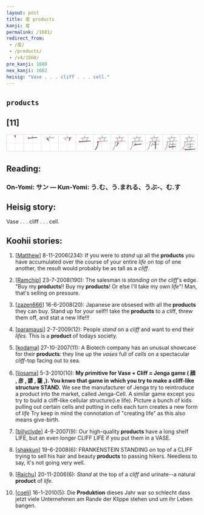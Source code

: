 ```yaml
---
layout: post
title: 産 products
kanji: 産
permalink: /1681/
redirect_from:
 - /産/
 - /products/
 - /v4/1560/
pre_kanji: 1680
nex_kanji: 1682
heisig: "Vase . . . cliff . . . cell."
---
```


## `products`

## [11]

<div class="stroke"><img src="../images/E794A3.png" /></div>

## Reading:

### On-Yomi: サン &mdash; Kun-Yomi: う.む、う.まれる、うぶ-、む.す

## Heisig story:

Vase . . . cliff . . . cell.

## Koohii stories:

1) [<a href="http://kanji.koohii.com/profile/Matthew">Matthew</a>] 8-11-2006(234): If you were to <em>stand up</em> all the<strong> products</strong> you have accumulated over the course of your entire <em>life</em> on top of one another, the result would probably be as tall as a <em>cliff</em>.

2) [<a href="http://kanji.koohii.com/profile/Ramchip">Ramchip</a>] 23-7-2008(190): The salesman is <em>standing on the cliff</em>&#039;s edge. &quot;Buy my<strong> products</strong>!! Buy my<strong> products</strong>! Or else I&#039;ll take my own <em>life</em>&quot;! Man, that&#039;s selling on pressure.

3) [<a href="http://kanji.koohii.com/profile/zazen666">zazen666</a>] 16-6-2008(20): Japanese are obsesed with all the<strong> products</strong> they can buy. Stand up for your self!! take the<strong> products</strong> to a cliff, threw them off, and stat a new life!!!

4) [<a href="http://kanji.koohii.com/profile/paramausi">paramausi</a>] 2-7-2009(12): People <em>stand</em> on a <em>cliff</em> and want to end their <em>lifes</em>. This is a <strong>product</strong> of todays society.

5) [<a href="http://kanji.koohii.com/profile/kodama">kodama</a>] 27-10-2007(11): A Biotech company has an unusual showcase for their<strong> products</strong>: they line up the <em>vases</em> full of <em>cells</em> on a spectacular <em>cliff</em>-top facing out to sea.

6) [<a href="http://kanji.koohii.com/profile/liosama">liosama</a>] 5-3-2010(10): <strong>My primitive for Vase + Cliff = Jenga game ( 顔 , 彦 , 諺 , 薩 ,). You knwo that game in which you try to make a cliff-like structure STAND.</strong> We see the manufacturer of Jenga try to reintroduce a product into the market, called Jenga-Cell. A similar game except you try to build a cliff-like cellular structure(i.e life). Picture a bunch of kids pulling out certain cells and putting in cells each turn creates a new form of <em>life</em> Try keep in mind the connotation of &quot;creating life&quot; as this also means give-birth.

7) [<a href="http://kanji.koohii.com/profile/billyclyde">billyclyde</a>] 4-9-2007(9): Our high-quality<strong> products</strong> have a long shelf LIFE, but an even longer CLIFF LIFE if you put them in a VASE.

8) [<a href="http://kanji.koohii.com/profile/shakkun">shakkun</a>] 19-6-2008(6): FRANKENSTEIN STANDING on top of a CLIFF trying to sell his hair and beauty<strong> products</strong> to passing hikers. Needless to say, it&#039;s not going very well.

9) [<a href="http://kanji.koohii.com/profile/Raichu">Raichu</a>] 20-11-2006(6): <em>Stand</em> at the top of a <em>cliff</em> and urinate--a natural <strong>product</strong> of <em>life</em>.

10) [<a href="http://kanji.koohii.com/profile/coeli">coeli</a>] 16-1-2010(5): Die <strong>Produktion</strong> dieses Jahr war so schlecht dass jetzt viele Unternehmen am Rande der Klippe stehen und um ihr Leben bangen.
